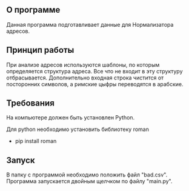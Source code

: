 ## О программе
Данная программа подготавливает данные для Нормализатора адресов.

## Принцип работы
При анализе адресов используются шаблоны, по которым определяется структура адреса. Все что не входит в эту структуру отбрасывается. 
Дополнительно входная строка чистится от посторонних символов, а римские цыфры переводятся в арабские.

## Требования
На компьютере должен быть установлен Python.

Для python необходимо установить библиотеку roman
* pip install roman

## Запуск
В папку с программой необходимо положить файл "bad.csv". 
Программа запускается двойным щелчком по файлу "main.py".
